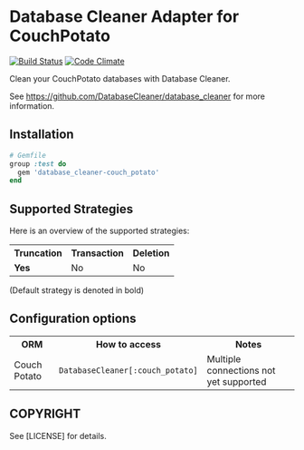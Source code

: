 # Database Cleaner Adapter for CouchPotato

[![Build Status](https://travis-ci.org/DatabaseCleaner/database_cleaner-couch_potato.svg?branch=master)](https://travis-ci.org/DatabaseCleaner/database_cleaner-couch_potato)
[![Code Climate](https://codeclimate.com/github/DatabaseCleaner/database_cleaner-couch_potato/badges/gpa.svg)](https://codeclimate.com/github/DatabaseCleaner/database_cleaner-couch_potato)

Clean your CouchPotato databases with Database Cleaner.

See https://github.com/DatabaseCleaner/database_cleaner for more information.

## Installation

```ruby
# Gemfile
group :test do
  gem 'database_cleaner-couch_potato'
end
```

## Supported Strategies

Here is an overview of the supported strategies:

<table>
  <tbody>
    <tr>
      <th>Truncation</th>
      <th>Transaction</th>
      <th>Deletion</th>
    </tr>
    <tr>
      <td> <b>Yes</b></td>
      <td> No</td>
      <td> No</td>
    </tr>
  </tbody>
</table>

(Default strategy is denoted in bold)

## Configuration options

<table>
  <tbody>
    <tr>
      <th>ORM</th>
      <th>How to access</th>
      <th>Notes</th>
    </tr>
    <tr>
      <td> Couch Potato</td>
      <td> <code>DatabaseCleaner[:couch_potato]</code></td>
      <td> Multiple connections not yet supported</td>
    </tr>
  </tbody>
</table>

## COPYRIGHT

See [LICENSE] for details.
